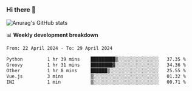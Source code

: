 ### Hi there 👋
![Anurag's GitHub stats](https://github-readme-stats.vercel.app/api?username=jami1024&show_icons=true&theme=radical)

📊 **Weekly development breakdown**
<!--START_SECTION:waka-->

```txt
From: 22 April 2024 - To: 29 April 2024

Python         1 hr 39 mins    █████████▒░░░░░░░░░░░░░░░   37.35 %
Groovy         1 hr 31 mins    ████████▓░░░░░░░░░░░░░░░░   34.36 %
Other          1 hr 8 mins     ██████▒░░░░░░░░░░░░░░░░░░   25.55 %
Vue.js         3 mins          ▒░░░░░░░░░░░░░░░░░░░░░░░░   01.32 %
INI            1 min           ▒░░░░░░░░░░░░░░░░░░░░░░░░   00.71 %
```

<!--END_SECTION:waka-->
<!--
**jami1024/jami1024** is a ✨ _special_ ✨ repository because its `README.md` (this file) appears on your GitHub profile.

Here are some ideas to get you started:

- 🔭 I’m currently working on ...
- 🌱 I’m currently learning ...
- 👯 I’m looking to collaborate on ...
- 🤔 I’m looking for help with ...
- 💬 Ask me about ...
- 📫 How to reach me: ...
- 😄 Pronouns: ...
- ⚡ Fun fact: ...
-->
